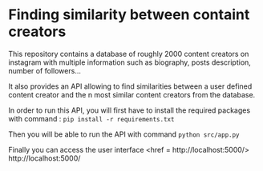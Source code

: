 # Finding similarity between containt creators

This repository contains a database of roughly 2000 content creators on instagram with multiple information such as biography, posts description, number of followers...

It also provides an API allowing to find similarities between a user defined content creator and the n most similar content creators from the database.

In order to run this API, you will first have to install the required packages with command :  `pip install -r requirements.txt` 

Then you will be able to run the API with command `python src/app.py`

Finally you can access the user interface <href = http://localhost:5000/> http://localhost:5000/ </href>
